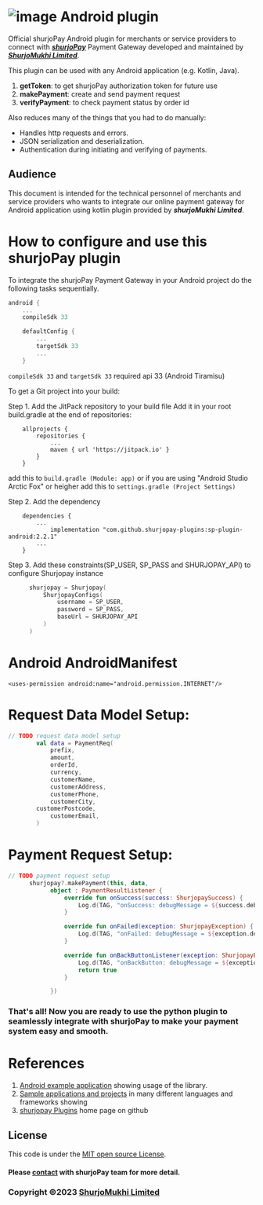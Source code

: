 # ![image](https://user-images.githubusercontent.com/57352037/155895117-523cfb9e-d895-47bf-a962-2bcdda49ad66.png) Android plugin

Official shurjoPay Android plugin for merchants or service providers to connect with [**_shurjoPay_**](https://shurjopay.com.bd) Payment Gateway developed and maintained by [_**ShurjoMukhi Limited**_](https://shurjomukhi.com.bd).

This plugin can be used with any Android application (e.g. Kotlin, Java).

1. **getToken**: to get shurjoPay authorization token for future use
2. **makePayment**: create and send payment request
3. **verifyPayment**: to check payment status by order id

Also reduces many of the things that you had to do manually:

- Handles http requests and errors.
- JSON serialization and deserialization.
- Authentication during initiating and verifying of payments.

## Audience
This document is intended for the technical personnel of merchants and service providers who wants to integrate our online payment gateway for Android application using kotlin plugin provided by _**shurjoMukhi Limited**_.

# How to configure and use this shurjoPay plugin
To integrate the shurjoPay Payment Gateway in your Android project do the following tasks sequentially.

```gradle
android {
    ...
    compileSdk 33

    defaultConfig {
        ...
        targetSdk 33
        ...
    }
```
```compileSdk 33``` and ```targetSdk 33``` required api 33 (Android Tiramisu)

To get a Git project into your build:

Step 1. Add the JitPack repository to your build file
Add it in your root build.gradle at the end of repositories:
```gradel
	allprojects {
		repositories {
			...
			maven { url 'https://jitpack.io' }
		}
	}
  ```
 add this to ```build.gradle (Module: app)``` or if you are using "Android Studio Arctic Fox" or heigher add this to ```settings.gradle (Project Settings)```
  
  Step 2. Add the dependency
```gradel
	dependencies {
		...
	        implementation "com.github.shurjopay-plugins:sp-plugin-android:2.2.1"
		...
	}
  ```
  
  Step 3. Add these constraints(SP_USER, SP_PASS and SHURJOPAY_API) to configure Shurjopay instance
  
  ```kotlin
        shurjopay = Shurjopay(
            ShurjopayConfigs(
                username = SP_USER,
                password = SP_PASS,
                baseUrl = SHURJOPAY_API
            )
        )    
  ```
  
# Android AndroidManifest

```git_android_manifest_xml
<uses-permission android:name="android.permission.INTERNET"/>
```

# Request Data Model Setup:

```kotlin
// TODO request data model setup
        val data = PaymentReq(
            prefix,
            amount,
            orderId,
            currency,
            customerName,
            customerAddress,
            customerPhone,
            customerCity,
	    customerPostcode,
            customerEmail,
        )
```

# Payment Request Setup:

```kotlin
// TODO payment request setup
      shurjopay?.makePayment(this, data,
            object : PaymentResultListener {
                override fun onSuccess(success: ShurjopaySuccess) {
                    Log.d(TAG, "onSuccess: debugMessage = ${success.debugMessage}")
                }

                override fun onFailed(exception: ShurjopayException) {
                    Log.d(TAG, "onFailed: debugMessage = ${exception.debugMessage}")
                }

                override fun onBackButtonListener(exception: ShurjopayException): Boolean {
                    Log.d(TAG, "onBackButton: debugMessage = ${exception.debugMessage}")
                    return true
                }

            })
```


### That's all! Now you are ready to use the python plugin to seamlessly integrate with shurjoPay to make your payment system easy and smooth.

# References

1. [Android example application](https://github.com/shurjopay-plugins/sp-plugin-usage-examples/tree/main/android-app-plugin) showing usage of the library.
1. [Sample applications and projects](https://github.com/shurjopay-plugins/sp-plugin-usage-examples) in many different languages and frameworks showing 
2. [shurjopay Plugins](https://github.com/shurjopay-plugins) home page on github

## License
This code is under the [MIT open source License](LICENSE).
#### Please [contact](https://shurjopay.com.bd/#contacts) with shurjoPay team for more detail.
### Copyright ©️2023 [ShurjoMukhi Limited](https://shurjopay.com.bd/)
  
